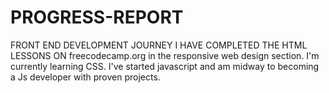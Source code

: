 # PROGRESS-REPORT
FRONT END DEVELOPMENT JOURNEY
I HAVE COMPLETED THE HTML LESSONS ON freecodecamp.org in the responsive web design section.
I'm currently learning CSS.
I've started javascript and am midway to becoming a Js developer with proven projects.
